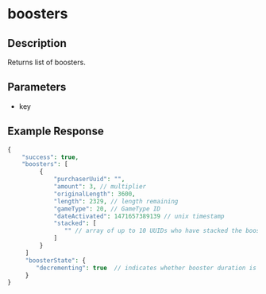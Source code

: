 # boosters

## Description

Returns list of boosters.

## Parameters
- key

## Example Response
```php
{
    "success": true,
    "boosters": [
         {
             "purchaserUuid": "",
             "amount": 3, // multiplier
             "originalLength": 3600,
             "length": 2329, // length remaining
             "gameType": 20, // GameType ID
             "dateActivated": 1471657389139 // unix timestamp
             "stacked": [
                "" // array of up to 10 UUIDs who have stacked the booster, or "true" if there are none
             ]
         }  
     ]
     "boosterState": {
        "decrementing": true  // indicates whether booster duration is ticking down
     }
}
```
